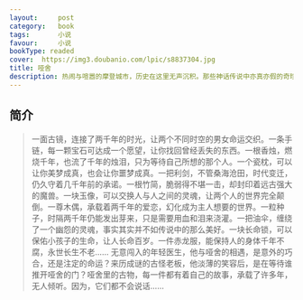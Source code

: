 ```yaml
---
layout:     post
category:   book
tags:       小说
favour:     小说
bookType: readed
cover:  https://img3.doubanio.com/lpic/s8837304.jpg
title: 哑舍
description: 热闹与喧嚣的摩登城市，历史在这里无声沉积。那些神话传说中亦真亦假的奇珍异宝，曾一度遗落在历史的长河里。然而，此刻，它们就在这里——名为“哑舍”的古董店。
---
```


## 简介
> 一面古镜，连接了两千年的时光，让两个不同时空的男女命运交织。一条手链，每一颗宝石可达成一个愿望，让你找回曾经丢失的东西。一根香烛，燃烧千年，也流了千年的烛泪，只为等待自己所想的那个人。一个瓷枕，可以让你美梦成真，也会让你噩梦成真。一把利剑，不管桑海沧田，时代变迁，仍久守着几千年前的承诺。一根竹简，脆弱得不堪一击，却封印着远古强大的魔兽。一块玉像，可以交换人与人之间的灵魂，让两个人的世界完全颠倒。一尊木偶，承载着两千年的爱恋，幻化成为主人想要的世界。一粒种子，时隔两千年仍能发出芽来，只是需要用血和泪来浇灌。一把油伞，缠绕了一个幽怨的灵魂，事实其实并不如传说中的那么美好。一块长命锁，可以保佑小孩子的生命，让人长命百岁。一件赤龙服，能保持人的身体千年不腐，永世长生不老……
  无意闯入的年轻医生，他与哑舍的相遇，是意外的巧合，还是注定的命运？来历成谜的古怪老板，他淡薄的笑容后，是在等待谁推开哑舍的门？哑舍里的古物，每一件都有着自己的故事，承载了许多年，无人倾听。因为，它们都不会说话……
